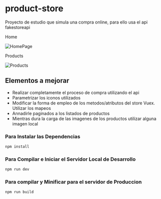 # product-store

Proyecto de estudio que simula una compra online, para ello usa el api fakestoreapi

Home

![HomePage](https://drive.google.com/file/d/1tingP_-HhGGcTpKAJGUwDuaS9iVqyEIm/view?usp=share_link)


Products

![Products](https://drive.google.com/file/d/1JW-LhqkAi0dyLTOZSXa6XnqI3Z7v2k2n/view?usp=share_link)

## Elementos a mejorar

* Realizar completamente el proceso de compra utilizando el api
* Parametrizar los iconos utilizados
* Modificar la forma de empleo de los metodos/atributos del store Vuex. Utilizar los mapeos
* Annadirle paginados a los listados de productos
* Mientras dura la carga de las imagenes de los productos utilizar alguna imagen local

### Para Instalar las Dependencias

```sh
npm install
```

### Para Compilar e Iniciar el Servidor Local de Desarrollo

```sh
npm run dev
```

### Para compilar y Minificar para el servidor de Produccion

```sh
npm run build
